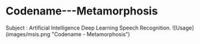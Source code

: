 # Codename---Metamorphosis
Subject : Artificial Intelligence Deep Learning Speech Recognition.
![Usage] (images/msis.png "Codename - Metamorphosis")
